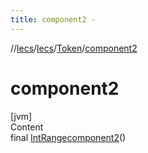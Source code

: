 ```yaml
---
title: component2 -
---
```

//[lecs](../../index.md)/[lecs](../index.md)/[Token](index.md)/[component2](component2.md)



# component2  
[jvm]  
Content  
final [IntRange](https://kotlinlang.org/api/latest/jvm/stdlib/kotlin.ranges/-int-range/index.html)[component2](component2.md)()  
  



